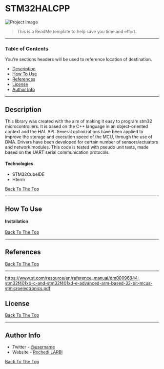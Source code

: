 # STM32HALCPP

![Project Image](project-image-url)

> This is a ReadMe template to help save you time and effort.
---

### Table of Contents
You're sections headers will be used to reference location of destination.

- [Description](#description)
- [How To Use](#how-to-use)
- [References](#references)
- [License](#license)
- [Author Info](#author-info)

---

## Description

This library was created with the aim of making it easy to program stm32 microcontrollers.
It is based on the C++ language in an object-oriented context
and the HAL API.
Several optimizations have been applied to improve the storage and execution speed of the MCU, through the use of DMA.
Drivers have been developed for certain number of sensors/actuators and network modules.
This code is tested with pseudo unit tests, made based on the UART serial communication protocols.

#### Technologies

- STM32CubeIDE
- Hterm

[Back To The Top](#STM32HALCPP)

---

## How To Use

#### Installation


[Back To The Top](#STM32HALCPP)

---

## References
[Back To The Top](#STM32HALCPP)

---

https://www.st.com/resource/en/reference_manual/dm00096844-stm32f401xb-c-and-stm32f401xd-e-advanced-arm-based-32-bit-mcus-stmicroelectronics.pdf

## License


[Back To The Top](#STM32HALCPP)

---

## Author Info

- Twitter - [@username](url)
- Website - [Rochedi LARBI](website)

[Back To The Top](#STM32HALCPP)